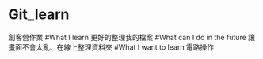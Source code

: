 # Git_learn
創客營作業
#What I learn
更好的整理我的檔案
#What can I do in the future
讓畫面不會太亂、在線上整理資料夾
#What I want to learn
電路操作

